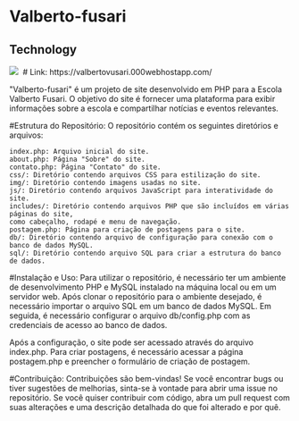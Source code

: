 ﻿# Valberto-fusari

## Technology
<img src="https://github.com/VitorCarvalho67/Valberto-fusari/assets/102667323/2f380d33-af2f-4d61-9ae1-0623d80f4fb6"/>
﻿
 # Link: https://valbertovusari.000webhostapp.com/

"Valberto-fusari" é um projeto de site desenvolvido em PHP para a Escola Valberto Fusari. O objetivo do site é fornecer uma plataforma para exibir informações sobre a escola e compartilhar notícias e eventos relevantes.

﻿#Estrutura do Repositório:
O repositório contém os seguintes diretórios e arquivos:

    index.php: Arquivo inicial do site.
    about.php: Página "Sobre" do site.
    contato.php: Página "Contato" do site.
    css/: Diretório contendo arquivos CSS para estilização do site.
    img/: Diretório contendo imagens usadas no site.
    js/: Diretório contendo arquivos JavaScript para interatividade do site.
    includes/: Diretório contendo arquivos PHP que são incluídos em várias páginas do site, 
    como cabeçalho, rodapé e menu de navegação.
    postagem.php: Página para criação de postagens para o site.
    db/: Diretório contendo arquivo de configuração para conexão com o banco de dados MySQL.
    sql/: Diretório contendo arquivo SQL para criar a estrutura do banco de dados.

﻿#Instalação e Uso:
Para utilizar o repositório, é necessário ter um ambiente de desenvolvimento PHP e MySQL instalado na máquina local ou em um servidor web. Após clonar o repositório para o ambiente desejado, é necessário importar o arquivo SQL em um banco de dados MySQL. Em seguida, é necessário configurar o arquivo db/config.php com as credenciais de acesso ao banco de dados.

Após a configuração, o site pode ser acessado através do arquivo index.php. Para criar postagens, é necessário acessar a página postagem.php e preencher o formulário de criação de postagem.

﻿#Contribuição:
Contribuições são bem-vindas! Se você encontrar bugs ou tiver sugestões de melhorias, sinta-se à vontade para abrir uma issue no repositório. Se você quiser contribuir com código, abra um pull request com suas alterações e uma descrição detalhada do que foi alterado e por quê.

